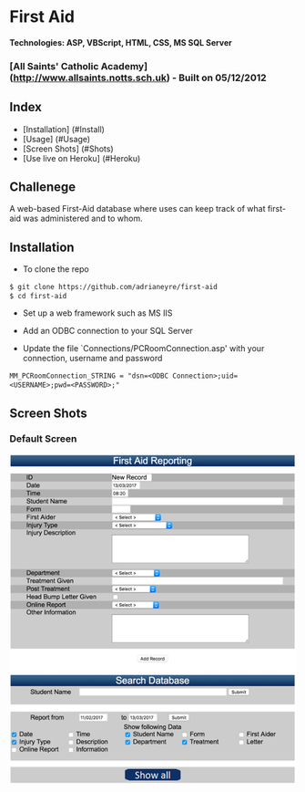 # First Aid
#### Technologies: ASP, VBScript, HTML, CSS, MS SQL Server
### [All Saints' Catholic Academy] (http://www.allsaints.notts.sch.uk) - Built on 05/12/2012

## Index
* [Installation] (#Install)
* [Usage] (#Usage)
* [Screen Shots] (#Shots)
* [Use live on Heroku] (#Heroku)

## Challenege
A web-based First-Aid database where uses can keep track of what first-aid was administered and to whom.

## <a name="Install">Installation</a>
* To clone the repo
```shell
$ git clone https://github.com/adrianeyre/first-aid
$ cd first-aid
```

* Set up a web framework such as MS IIS

* Add an ODBC connection to your SQL Server

* Update the file `Connections/PCRoomConnection.asp' with your connection, username and password
```shell
MM_PCRoomConnection_STRING = "dsn=<ODBC Connection>;uid=<USERNAME>;pwd=<PASSWORD>;"
```

## <a name="Shots">Screen Shots</a>
### Default Screen
[![Screenshot](https://raw.githubusercontent.com/adrianeyre/first-aid/master/images/screenshot1.png)](https://raw.githubusercontent.com/adrianeyre/first-aid/master/images/screenshot1.png "Screen Shot 1")
